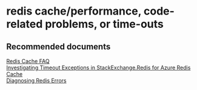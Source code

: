 <properties
	pageTitle="redis cache/performance, code-related problems, or time-outs"
	description="redis cache/performance, code-related problems, or time-outs"
	service="microsoft.cache"
	resource="redis"
	authors="aashu"
	displayOrder=""
	selfHelpType="generic"
	supportTopicIds="32421013"
	resourceTags=""
	productPesIds="14783"
	cloudEnvironments="public"
	articleId="88de9c40-9eb1-478f-acaa-1af9c608bbfa"
/>

# redis cache/performance, code-related problems, or time-outs


## **Recommended documents**
[Redis Cache FAQ](http://aka.ms/cachefaq)<br>
[Investigating Timeout Exceptions in StackExchange.Redis for Azure Redis Cache](http://aka.ms/redistimeout)<br>
[Diagnosing Redis Errors](http://aka.ms/redistroubleshoot)
